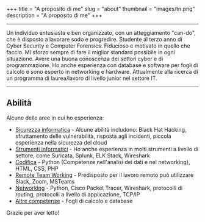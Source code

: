 +++
title = "A proposito di me"
slug = "about"
thumbnail = "images/tn.png"
description = "A proposito di me"
+++

---------------------------
Un individuo entusiasta e ben organizzato, con un atteggiamento "can-do", che è disposto a lavorare sodo e progredire. Studente al terzo anno di Cyber ​​Security e Computer Forensics. Fiducioso e motivato in quello che faccio. Mi sforzo sempre di fare il miglior standard possibile in ogni situazione. Avere una buona conoscenza dei settori cyber e di programmazione. Ho anche esperienza con database e software per fogli di calcolo e sono esperto in networking e hardware. Attualmente alla ricerca di un programma di laurea/lavoro di livello junior nel settore IT.

---------------------------

## Abilità

Alcune delle aree in cui ho esperienza:

* [Sicurezza informatica]() - Alcune abilità includono: Black Hat Hacking, sfruttamento delle vulnerabilità, risposta agli incidenti, piccola esperienza nella sicurezza del cloud
* [Strumenti informatici]() - Ho anche esperienza in molti strumenti a livello di settore, come Suricata, Splunk, ELK Stack, Wireshark
* [Codifica]() - Python (Competenze nell'analisi dei dati e nel networking), HTML, CSS, PHP
* [Remote Team Working]() - Predisposto per il lavoro remoto può utilizzare Slack, Zoom, MSTeams
* [Networking]() - Python, Cisco Packet Tracer, Wireshark, protocolli di routing, protocolli a livello di applicazione, TCP/IP
* [Altre competenze]() - Fogli di calcolo e database

Grazie per aver letto!
